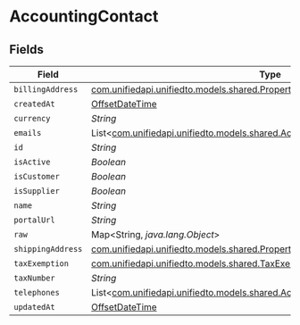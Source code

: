 # AccountingContact


## Fields

| Field                                                                                                                                              | Type                                                                                                                                               | Required                                                                                                                                           | Description                                                                                                                                        |
| -------------------------------------------------------------------------------------------------------------------------------------------------- | -------------------------------------------------------------------------------------------------------------------------------------------------- | -------------------------------------------------------------------------------------------------------------------------------------------------- | -------------------------------------------------------------------------------------------------------------------------------------------------- |
| `billingAddress`                                                                                                                                   | [com.unifiedapi.unifiedto.models.shared.PropertyAccountingContactBillingAddress](../../models/shared/PropertyAccountingContactBillingAddress.md)   | :heavy_minus_sign:                                                                                                                                 | N/A                                                                                                                                                |
| `createdAt`                                                                                                                                        | [OffsetDateTime](https://docs.oracle.com/javase/8/docs/api/java/time/OffsetDateTime.html)                                                          | :heavy_minus_sign:                                                                                                                                 | N/A                                                                                                                                                |
| `currency`                                                                                                                                         | *String*                                                                                                                                           | :heavy_minus_sign:                                                                                                                                 | N/A                                                                                                                                                |
| `emails`                                                                                                                                           | List<[com.unifiedapi.unifiedto.models.shared.AccountingEmail](../../models/shared/AccountingEmail.md)>                                             | :heavy_minus_sign:                                                                                                                                 | N/A                                                                                                                                                |
| `id`                                                                                                                                               | *String*                                                                                                                                           | :heavy_minus_sign:                                                                                                                                 | N/A                                                                                                                                                |
| `isActive`                                                                                                                                         | *Boolean*                                                                                                                                          | :heavy_minus_sign:                                                                                                                                 | N/A                                                                                                                                                |
| `isCustomer`                                                                                                                                       | *Boolean*                                                                                                                                          | :heavy_minus_sign:                                                                                                                                 | N/A                                                                                                                                                |
| `isSupplier`                                                                                                                                       | *Boolean*                                                                                                                                          | :heavy_minus_sign:                                                                                                                                 | N/A                                                                                                                                                |
| `name`                                                                                                                                             | *String*                                                                                                                                           | :heavy_minus_sign:                                                                                                                                 | N/A                                                                                                                                                |
| `portalUrl`                                                                                                                                        | *String*                                                                                                                                           | :heavy_minus_sign:                                                                                                                                 | N/A                                                                                                                                                |
| `raw`                                                                                                                                              | Map<String, *java.lang.Object*>                                                                                                                    | :heavy_minus_sign:                                                                                                                                 | N/A                                                                                                                                                |
| `shippingAddress`                                                                                                                                  | [com.unifiedapi.unifiedto.models.shared.PropertyAccountingContactShippingAddress](../../models/shared/PropertyAccountingContactShippingAddress.md) | :heavy_minus_sign:                                                                                                                                 | N/A                                                                                                                                                |
| `taxExemption`                                                                                                                                     | [com.unifiedapi.unifiedto.models.shared.TaxExemption](../../models/shared/TaxExemption.md)                                                         | :heavy_minus_sign:                                                                                                                                 | N/A                                                                                                                                                |
| `taxNumber`                                                                                                                                        | *String*                                                                                                                                           | :heavy_minus_sign:                                                                                                                                 | N/A                                                                                                                                                |
| `telephones`                                                                                                                                       | List<[com.unifiedapi.unifiedto.models.shared.AccountingTelephone](../../models/shared/AccountingTelephone.md)>                                     | :heavy_minus_sign:                                                                                                                                 | N/A                                                                                                                                                |
| `updatedAt`                                                                                                                                        | [OffsetDateTime](https://docs.oracle.com/javase/8/docs/api/java/time/OffsetDateTime.html)                                                          | :heavy_minus_sign:                                                                                                                                 | N/A                                                                                                                                                |